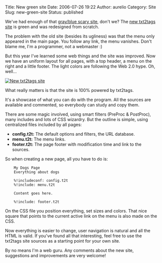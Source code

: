 Title: New green site
Date: 2006-07-26 19:22
Author: aurelio
Category: Site
Slug: new-green-site
Status: published

We've had enough of that [gray/blue scary
site](http://txt2tags.sf.net/index-old.html), don't we? The [new
txt2tags site](http://txt2tags.org) is green and was
redesigned from scratch.

The problem with the old site (besides its ugliness) was that the menu
only appeared in the main page. You follow any link, the menu vanishes.
Don't blame me, I'm a programmer, not a webmaster :)

But this year I've learned some web things and the site was improved.
Now we have an uniform layout for all pages, with a top header, a menu
on the right and a little footer. The light colors are following the Web
2.0 hype. Oh, well...

[![New txt2tags
site](http://txt2tags.files.wordpress.com/2006/07/newsite.jpg)](http://txt2tags.sf.net)

What really matters is that the site is 100% powered by txt2tags.

It's a showcase of what you can do with the program. All the sources are
available and commented, so everybody can study and copy them.

There are some magic involved, using smart filters (PreProc & PostProc),
many includes and lots of CSS wizardry. But the outline is simple, using
centralized files included by all pages:

-   **config.t2t:** The default options and filters, the URL database.
-   **menu.t2t:** The menu links.
-   **footer.t2t:** The page footer with modification time and link to
    the sources.

So when creating a new page, all you have to do is:

        My Dogs Page
        Everything about dogs

        %!includeconf: config.t2t
        %!include: menu.t2t

        Content goes here.

        %!include: footer.t2t

On the CSS file you position everything, set sizes and colors. That nice
square that points to the current active link on the menu is also made
on the CSS.

Now everything is easier to change, user navigation is natural and all
the HTML is valid. If you've found all that interesting, feel free to
use the txt2tags site sources as a starting point for your own site.

By no means I'm a web guru. Any comments about the new site, suggestions
and improvements are very welcome!
